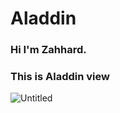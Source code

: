# Aladdin

 ### **Hi I'm Zahhard.**

 ### This is Aladdin view


![Untitled](https://user-images.githubusercontent.com/91548634/153892593-a84d19c4-56bb-42ec-8a7a-4d482ca495b0.png)
